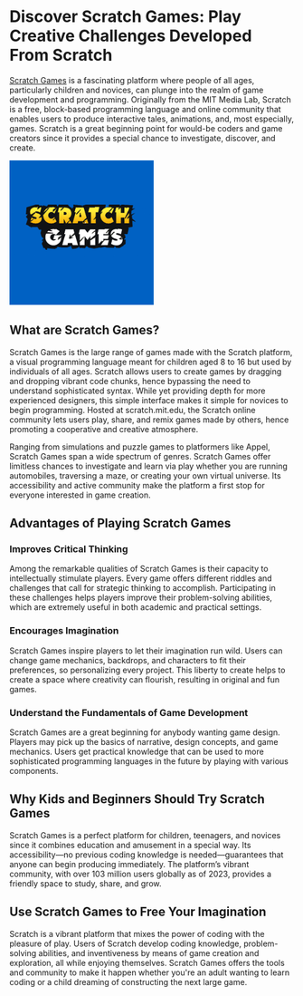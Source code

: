 # Discover Scratch Games: Play Creative Challenges Developed From Scratch
[Scratch Games](https://scratchgames.co/) is a fascinating platform where people of all ages, particularly children and novices, can plunge into the realm of game development and programming. Originally from the MIT Media Lab, Scratch is a free, block-based programming language and online community that enables users to produce interactive tales, animations, and, most especially, games. Scratch is a great beginning point for would-be coders and game creators since it provides a special chance to investigate, discover, and create.

![scratch-games.PNG](https://github.com/scratchgamesco/scratchgamesco/blob/main/scratch-games.PNG)

## What are Scratch Games?
Scratch Games is the large range of games made with the Scratch platform, a visual programming language meant for children aged 8 to 16 but used by individuals of all ages. Scratch allows users to create games by dragging and dropping vibrant code chunks, hence bypassing the need to understand sophisticated syntax. While yet providing depth for more experienced designers, this simple interface makes it simple for novices to begin programming. Hosted at scratch.mit.edu, the Scratch online community lets users play, share, and remix games made by others, hence promoting a cooperative and creative atmosphere.

Ranging from simulations and puzzle games to platformers like Appel, Scratch Games span a wide spectrum of genres. Scratch Games offer limitless chances to investigate and learn via play whether you are running automobiles, traversing a maze, or creating your own virtual universe. Its accessibility and active community make the platform a first stop for everyone interested in game creation.

## Advantages of Playing Scratch Games 
### Improves Critical Thinking
Among the remarkable qualities of Scratch Games is their capacity to intellectually stimulate players. Every game offers different riddles and challenges that call for strategic thinking to accomplish. Participating in these challenges helps players improve their problem-solving abilities, which are extremely useful in both academic and practical settings.

### Encourages Imagination
Scratch Games inspire players to let their imagination run wild. Users can change game mechanics, backdrops, and characters to fit their preferences, so personalizing every project. This liberty to create helps to create a space where creativity can flourish, resulting in original and fun games.

### Understand the Fundamentals of Game Development
Scratch Games are a great beginning for anybody wanting game design. Players may pick up the basics of narrative, design concepts, and game mechanics. Users get practical knowledge that can be used to more sophisticated programming languages in the future by playing with various components.

## Why Kids and Beginners Should Try Scratch Games

Scratch Games is a perfect platform for children, teenagers, and novices since it combines education and amusement in a special way. Its accessibility—no previous coding knowledge is needed—guarantees that anyone can begin producing immediately. The platform’s vibrant community, with over 103 million users globally as of 2023, provides a friendly space to study, share, and grow. 

## Use Scratch Games to Free Your Imagination
Scratch is a vibrant platform that mixes the power of coding with the pleasure of play. Users of Scratch develop coding knowledge, problem-solving abilities, and inventiveness by means of game creation and exploration, all while enjoying themselves. Scratch Games offers the tools and community to make it happen whether you're an adult wanting to learn coding or a child dreaming of constructing the next large game.

